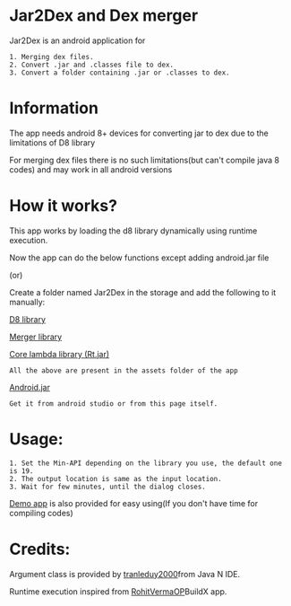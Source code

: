 # Jar2Dex and Dex merger
Jar2Dex is an android application for 

    1. Merging dex files.    
    2. Convert .jar and .classes file to dex.   
    3. Convert a folder containing .jar or .classes to dex.
    
# Information
The app needs android 8+ devices for converting jar to dex due to the limitations of D8 library

For merging dex files there is no such limitations(but can't compile java 8 codes) and may work in all android versions

# How it works?
This app works by loading the d8 library dynamically using runtime execution.

Now the app can do the below functions except adding android.jar file 

(or)
                                
Create a folder named Jar2Dex in the storage and add the following to it manually:

[D8 library](https://github.com/Insight-deviler/jar2dex-and-dex-merger/blob/main/app/src/main/assets/fonts/d8s.jar)

[Merger library](https://github.com/Insight-deviler/jar2dex-and-dex-merger/blob/main/app/src/main/assets/fonts/merge.jar)

[Core lambda library (Rt.jar)](https://github.com/Insight-deviler/jar2dex-and-dex-merger/blob/main/app/src/main/assets/fonts/rtjar.jar)

    All the above are present in the assets folder of the app
    
[Android.jar](https://github.com/Insight-deviler/jar2dex-and-dex-merger/blob/main/android.jar)

    Get it from android studio or from this page itself.
    
# Usage:

    1. Set the Min-API depending on the library you use, the default one is 19.
    2. The output location is same as the input location.
    3. Wait for few minutes, until the dialog closes.
 
[Demo app](https://github.com/Insight-deviler/jar2dex-and-dex-merger/releases/download/v1/Jar2Dex.apk) is also provided for easy using(If you don't have time for compiling codes)
    
# Credits:
Argument class is provided by [tranleduy2000](https://github.com/tranleduy2000/javaide)from Java N IDE.

Runtime execution inspired from [RohitVermaOP](https://github.com/RohitVermaOP/apkbuilder-sample)BuildX app.
